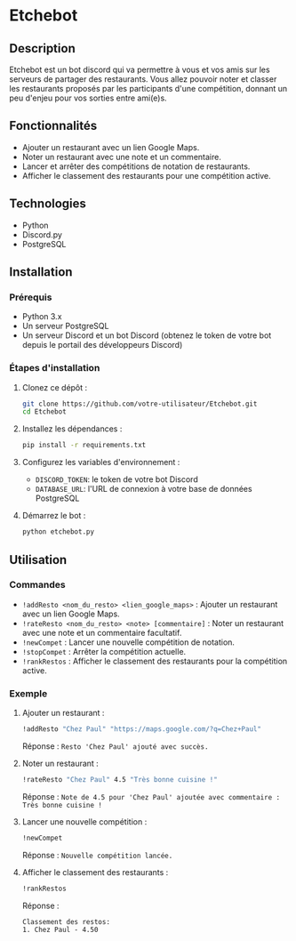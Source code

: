 # Etchebot

## Description
Etchebot est un bot discord qui va permettre à vous et vos amis sur les serveurs de partager des restaurants. Vous allez pouvoir noter et classer les restaurants proposés par les participants d'une compétition, donnant un peu d'enjeu pour vos sorties entre ami(e)s.

## Fonctionnalités
- Ajouter un restaurant avec un lien Google Maps.
- Noter un restaurant avec une note et un commentaire.
- Lancer et arrêter des compétitions de notation de restaurants.
- Afficher le classement des restaurants pour une compétition active.

## Technologies
- Python
- Discord.py
- PostgreSQL

## Installation
### Prérequis
- Python 3.x
- Un serveur PostgreSQL
- Un serveur Discord et un bot Discord (obtenez le token de votre bot depuis le portail des développeurs Discord)

### Étapes d'installation
1. Clonez ce dépôt :
    ```bash
    git clone https://github.com/votre-utilisateur/Etchebot.git
    cd Etchebot
    ```

2. Installez les dépendances :
    ```bash
    pip install -r requirements.txt
    ```

3. Configurez les variables d'environnement :
    - `DISCORD_TOKEN`: le token de votre bot Discord
    - `DATABASE_URL`: l'URL de connexion à votre base de données PostgreSQL

4. Démarrez le bot :
    ```bash
    python etchebot.py
    ```

## Utilisation
### Commandes
- `!addResto <nom_du_resto> <lien_google_maps>` : Ajouter un restaurant avec un lien Google Maps.
- `!rateResto <nom_du_resto> <note> [commentaire]` : Noter un restaurant avec une note et un commentaire facultatif.
- `!newCompet` : Lancer une nouvelle compétition de notation.
- `!stopCompet` : Arrêter la compétition actuelle.
- `!rankRestos` : Afficher le classement des restaurants pour la compétition active.

### Exemple
1. Ajouter un restaurant :
    ```bash
    !addResto "Chez Paul" "https://maps.google.com/?q=Chez+Paul"
    ```
    Réponse : `Resto 'Chez Paul' ajouté avec succès.`

2. Noter un restaurant :
    ```bash
    !rateResto "Chez Paul" 4.5 "Très bonne cuisine !"
    ```
    Réponse : `Note de 4.5 pour 'Chez Paul' ajoutée avec commentaire : Très bonne cuisine !`

3. Lancer une nouvelle compétition :
    ```bash
    !newCompet
    ```
    Réponse : `Nouvelle compétition lancée.`

4. Afficher le classement des restaurants :
    ```bash
    !rankRestos
    ```
    Réponse :
    ```
    Classement des restos:
    1. Chez Paul - 4.50
    ```
